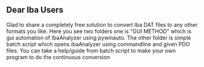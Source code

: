 ## Dear Iba Users

Glad to share a completely free solution to convert Iba DAT files to any other formats you like. Here you see two folders one is "GUI METHOD" which is gui automation of IbaAnalyzer using pywinauto. The other folder is simple batch script which opens ibaAnalyzer using commandline and given PDO files. You can take a help/guide from batch script to make your own program to do the continuous conversion
